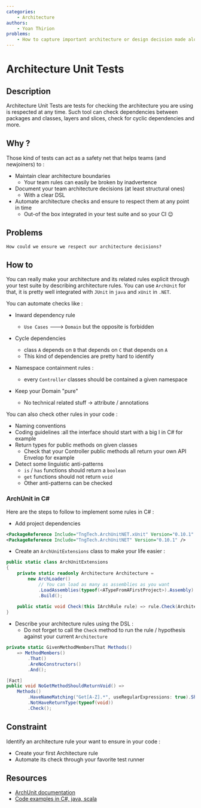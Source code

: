 ```yaml
---
categories:
    - Architecture
authors:
    - Yoan Thirion
problems: 
    - How to capture important architecture or design decision made along with its context and consequences ?
---
```


# Architecture Unit Tests

## Description
Architecture Unit Tests are tests for checking the architecture you are using is respected at any time. 
Such tool can check dependencies between packages and classes, layers and slices, check for cyclic dependencies and more. 

## Why ?
Those kind of tests can act as a safety net that helps teams (and newjoiners) to :
- Maintain clear architecture boundaries
    - Your team rules can easily be broken by inadvertence
- Document your team architecture decisions (at least structural ones)
    - With a clear DSL
- Automate architecture checks and ensure to respect them at any point in time
    - Out-of the box integrated in your test suite and so your CI 😉

## Problems
`How could we ensure we respect our architecture decisions?`

## How to
You can really make your architecture and its related rules explicit through your test suite by describing architecture rules.
You can use `ArchUnit` for that, it is pretty well integrated with `JUnit` in `java` and `xUnit` in `.NET`.

You can automate checks like :
- Inward dependency rule
    - `Use Cases` ---> `Domain` but the opposite is forbidden



- Cycle dependencies 
    - class `A` depends on `B` that depends on `C` that depends on `A` 
    - This kind of dependencies are pretty hard to identify
- Namespace containment rules :
    - every `Controller` classes should be contained a given namespace
- Keep your Domain "pure" 
    - No technical related stuff -> attribute / annotations

You can also check other rules in your code :
- Naming conventions
- Coding guidelines :all the interface should start with a big I in C# for example
- Return types for public methods on given classes
    - Check that your Controller public methods all return your own API Envelop for example
- Detect some linguistic anti-patterns
    - `is` / `has` functions should return a `boolean`
    - `get` functions should not return `void`
    - Other anti-patterns can be checked

### ArchUnit in C#
Here are the steps to follow to implement some rules in C# :
- Add project dependencies

```xml
<PackageReference Include="TngTech.ArchUnitNET.xUnit" Version="0.10.1" />
<PackageReference Include="TngTech.ArchUnitNET" Version="0.10.1" />
```
- Create an `ArchUnitExtensions` class to make your life easier :

```csharp
public static class ArchUnitExtensions
{
    private static readonly Architecture Architecture =
        new ArchLoader()
            // You can load as many as assemblies as you want
            .LoadAssemblies(typeof(<ATypeFromAFirstProject>).Assembly)
            .Build();
    
    public static void Check(this IArchRule rule) => rule.Check(Architecture);
}
```

- Describe your architecture rules using the DSL :
    - Do not forget to call the `Check` method to run the rule / hypothesis against your current `Architecture`

```csharp
private static GivenMethodMembersThat Methods() 
    => MethodMembers()
        .That()
        .AreNoConstructors()
        .And();

[Fact]
public void NoGetMethodShouldReturnVoid() =>
    Methods()
        .HaveNameMatching("Get[A-Z].*", useRegularExpressions: true).Should()
        .NotHaveReturnType(typeof(void))
        .Check();
```

## Constraint
Identify an architecture rule your want to ensure in your code :
- Create your first Architecture rule
- Automate its check through your favorite test runner

## Resources
- [ArchUnit documentation](https://www.archunit.org/)
- [Code examples in C#, java, scala](https://github.com/ythirion/archunit-examples)